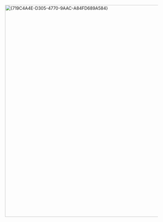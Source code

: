 <img width="940" height="701" alt="{719C4A4E-D305-4770-9AAC-A84FD689A584}" src="https://github.com/user-attachments/assets/612c880d-a75e-48c9-b3d7-e3244234aeec" />


